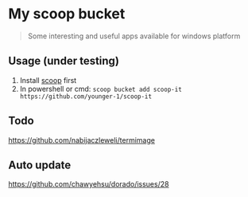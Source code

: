 # My scoop bucket
> Some interesting and useful apps available for windows platform

## Usage (under testing)

1. Install [scoop](https://scoop.sh/) first
2. In powershell or cmd: `scoop bucket add scoop-it https://github.com/younger-1/scoop-it`

## Todo

<https://github.com/nabijaczleweli/termimage>

## Auto update

<https://github.com/chawyehsu/dorado/issues/28>
